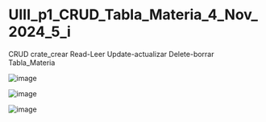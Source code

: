 # UIII_p1_CRUD_Tabla_Materia_4_Nov_2024_5_i
CRUD crate_crear Read-Leer Update-actualizar Delete-borrar Tabla_Materia

![image](https://github.com/user-attachments/assets/144d8558-eeb1-4340-97af-231ac5b9358a)

![image](https://github.com/user-attachments/assets/138fe33e-4cfb-4a02-ad91-eff3c7904a2f)

![image](https://github.com/user-attachments/assets/bd659de7-0d4d-4ed9-a4ef-7226d0c9e323)
